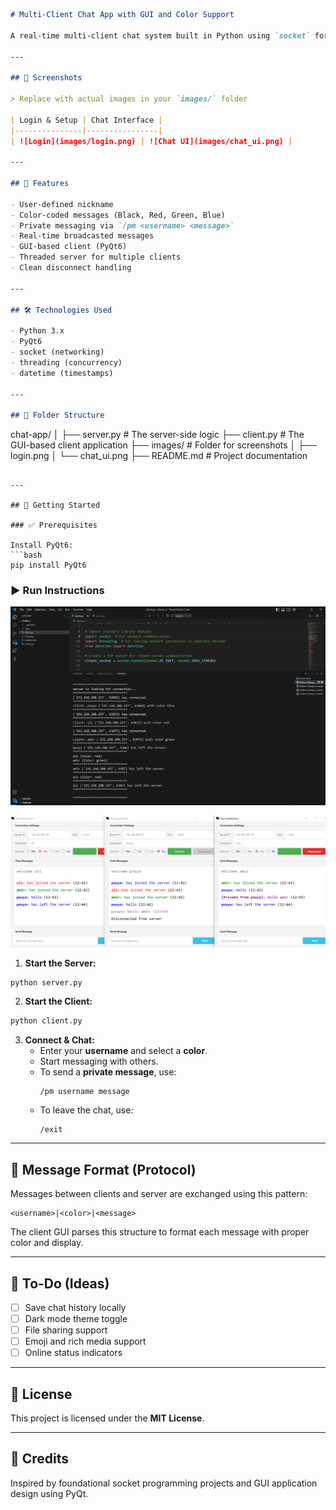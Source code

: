 ```markdown
# Multi-Client Chat App with GUI and Color Support

A real-time multi-client chat system built in Python using `socket` for networking and `PyQt6` for the GUI. Each client joins with a username and a preferred message color. Messages are broadcast to all users in styled format, with support for private messages via `/pm`.

---

## 📸 Screenshots

> Replace with actual images in your `images/` folder

| Login & Setup | Chat Interface |
|---------------|----------------|
| ![Login](images/login.png) | ![Chat UI](images/chat_ui.png) |

---

## 🚀 Features

- User-defined nickname
- Color-coded messages (Black, Red, Green, Blue)
- Private messaging via `/pm <username> <message>`
- Real-time broadcasted messages
- GUI-based client (PyQt6)
- Threaded server for multiple clients
- Clean disconnect handling

---

## 🛠️ Technologies Used

- Python 3.x
- PyQt6
- socket (networking)
- threading (concurrency)
- datetime (timestamps)

---

## 📁 Folder Structure

```
chat-app/
│
├── server.py               # The server-side logic
├── client.py               # The GUI-based client application
├── images/                 # Folder for screenshots
│   ├── login.png
│   └── chat_ui.png
├── README.md               # Project documentation
```

---

## 🧪 Getting Started

### ✅ Prerequisites

Install PyQt6:
```bash
pip install PyQt6
```

### ▶️ Run Instructions

![Alt text](<phase_4 server-1.png>)

![Alt text](<phase_4 clients-1.png>)

1. **Start the Server:**
```bash
python server.py
```

2. **Start the Client:**
```bash
python client.py
```

3. **Connect & Chat:**
   - Enter your **username** and select a **color**.
   - Start messaging with others.
   - To send a **private message**, use:  
     ```
     /pm username message
     ```
   - To leave the chat, use:
     ```
     /exit
     ```

---

## 🧩 Message Format (Protocol)

Messages between clients and server are exchanged using this pattern:

```
<username>|<color>|<message>
```

The client GUI parses this structure to format each message with proper color and display.

---

## 📌 To-Do (Ideas)

- [ ] Save chat history locally
- [ ] Dark mode theme toggle
- [ ] File sharing support
- [ ] Emoji and rich media support
- [ ] Online status indicators

---

## 📄 License

This project is licensed under the **MIT License**.

---

## 🙌 Credits

Inspired by foundational socket programming projects and GUI application design using PyQt.
```